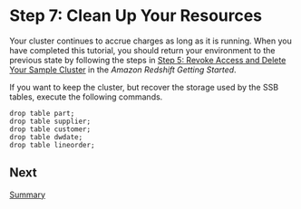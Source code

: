 # Step 7: Clean Up Your Resources<a name="tutorial-loading-data-clean-up"></a>

Your cluster continues to accrue charges as long as it is running\. When you have completed this tutorial, you should return your environment to the previous state by following the steps in [Step 5: Revoke Access and Delete Your Sample Cluster](https://docs.aws.amazon.com/redshift/latest/gsg/rs-gsg-clean-up-tasks.html) in the *Amazon Redshift Getting Started*\.

If you want to keep the cluster, but recover the storage used by the SSB tables, execute the following commands\.

```
drop table part;
drop table supplier;
drop table customer;
drop table dwdate;
drop table lineorder;
```

## Next<a name="tutorial-loading-next-summary"></a>

[Summary](tutorial-loading-data-summary.md)